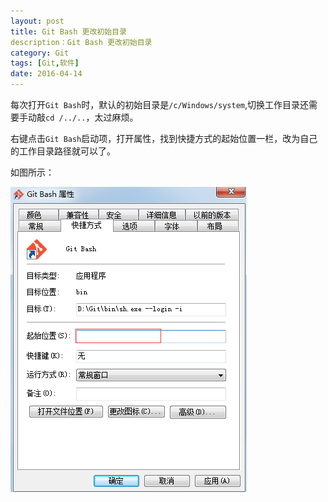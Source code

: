 ```yaml
---
layout: post
title: Git Bash 更改初始目录
description：Git Bash 更改初始目录
category: Git
tags: [Git,软件]
date: 2016-04-14
---
```


每次打开`Git Bash`时，默认的初始目录是`/c/Windows/system`,切换工作目录还需要手动敲`cd /../..`，太过麻烦。

右键点击`Git Bash`启动项，打开属性，找到快捷方式的起始位置一栏，改为自己的工作目录路径就可以了。

如图所示：

![git-bash-change-initial-directory-1.png](/images/git-bash-change-initial-directory-1.png)